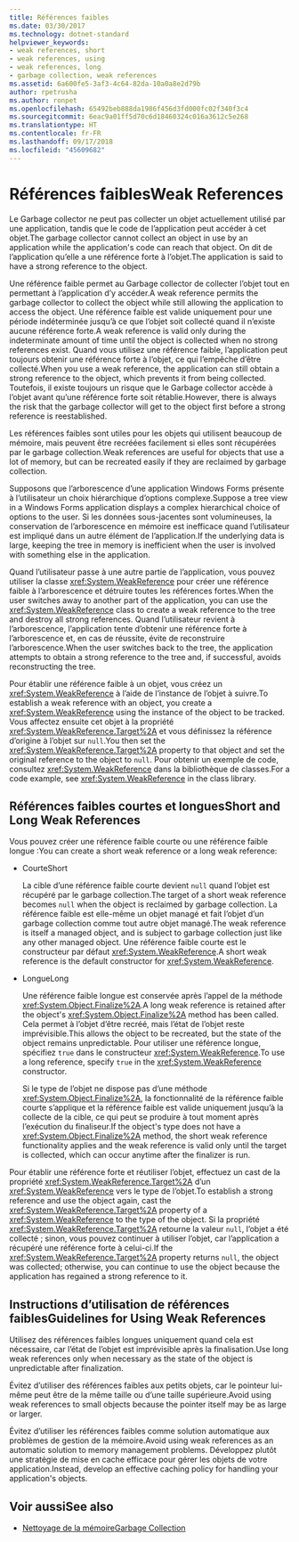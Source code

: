 ```yaml
---
title: Références faibles
ms.date: 03/30/2017
ms.technology: dotnet-standard
helpviewer_keywords:
- weak references, short
- weak references, using
- weak references, long
- garbage collection, weak references
ms.assetid: 6a600fe5-3af3-4c64-82da-10a0a8e2d79b
author: rpetrusha
ms.author: ronpet
ms.openlocfilehash: 65492beb888da1986f456d3fd000fc02f340f3c4
ms.sourcegitcommit: 6eac9a01ff5d70c6d18460324c016a3612c5e268
ms.translationtype: HT
ms.contentlocale: fr-FR
ms.lasthandoff: 09/17/2018
ms.locfileid: "45609682"
---
```

# <a name="weak-references"></a><span data-ttu-id="19c47-102">Références faibles</span><span class="sxs-lookup"><span data-stu-id="19c47-102">Weak References</span></span>
<span data-ttu-id="19c47-103">Le Garbage collector ne peut pas collecter un objet actuellement utilisé par une application, tandis que le code de l’application peut accéder à cet objet.</span><span class="sxs-lookup"><span data-stu-id="19c47-103">The garbage collector cannot collect an object in use by an application while the application's code can reach that object.</span></span> <span data-ttu-id="19c47-104">On dit de l’application qu’elle a une référence forte à l’objet.</span><span class="sxs-lookup"><span data-stu-id="19c47-104">The application is said to have a strong reference to the object.</span></span>  
  
 <span data-ttu-id="19c47-105">Une référence faible permet au Garbage collector de collecter l’objet tout en permettant à l’application d’y accéder.</span><span class="sxs-lookup"><span data-stu-id="19c47-105">A weak reference permits the garbage collector to collect the object while still allowing the application to access the object.</span></span> <span data-ttu-id="19c47-106">Une référence faible est valide uniquement pour une période indéterminée jusqu’à ce que l’objet soit collecté quand il n’existe aucune référence forte.</span><span class="sxs-lookup"><span data-stu-id="19c47-106">A weak reference is valid only during the indeterminate amount of time until the object is collected when no strong references exist.</span></span> <span data-ttu-id="19c47-107">Quand vous utilisez une référence faible, l’application peut toujours obtenir une référence forte à l’objet, ce qui l’empêche d’être collecté.</span><span class="sxs-lookup"><span data-stu-id="19c47-107">When you use a weak reference, the application can still obtain a strong reference to the object, which prevents it from being collected.</span></span> <span data-ttu-id="19c47-108">Toutefois, il existe toujours un risque que le Garbage collector accède à l’objet avant qu’une référence forte soit rétablie.</span><span class="sxs-lookup"><span data-stu-id="19c47-108">However, there is always the risk that the garbage collector will get to the object first before a strong reference is reestablished.</span></span>  
  
 <span data-ttu-id="19c47-109">Les références faibles sont utiles pour les objets qui utilisent beaucoup de mémoire, mais peuvent être recréées facilement si elles sont récupérées par le garbage collection.</span><span class="sxs-lookup"><span data-stu-id="19c47-109">Weak references are useful for objects that use a lot of memory, but can be recreated easily if they are reclaimed by garbage collection.</span></span>  
  
 <span data-ttu-id="19c47-110">Supposons que l’arborescence d’une application Windows Forms présente à l’utilisateur un choix hiérarchique d’options complexe.</span><span class="sxs-lookup"><span data-stu-id="19c47-110">Suppose a tree view in a Windows Forms application displays a complex hierarchical choice of options to the user.</span></span> <span data-ttu-id="19c47-111">Si les données sous-jacentes sont volumineuses, la conservation de l’arborescence en mémoire est inefficace quand l’utilisateur est impliqué dans un autre élément de l’application.</span><span class="sxs-lookup"><span data-stu-id="19c47-111">If the underlying data is large, keeping the tree in memory is inefficient when the user is involved with something else in the application.</span></span>  
  
 <span data-ttu-id="19c47-112">Quand l’utilisateur passe à une autre partie de l’application, vous pouvez utiliser la classe <xref:System.WeakReference> pour créer une référence faible à l’arborescence et détruire toutes les références fortes.</span><span class="sxs-lookup"><span data-stu-id="19c47-112">When the user switches away to another part of the application, you can use the <xref:System.WeakReference> class to create a weak reference to the tree and destroy all strong references.</span></span> <span data-ttu-id="19c47-113">Quand l’utilisateur revient à l’arborescence, l’application tente d’obtenir une référence forte à l’arborescence et, en cas de réussite, évite de reconstruire l’arborescence.</span><span class="sxs-lookup"><span data-stu-id="19c47-113">When the user switches back to the tree, the application attempts to obtain a strong reference to the tree and, if successful, avoids reconstructing the tree.</span></span>  
  
 <span data-ttu-id="19c47-114">Pour établir une référence faible à un objet, vous créez un <xref:System.WeakReference> à l’aide de l’instance de l’objet à suivre.</span><span class="sxs-lookup"><span data-stu-id="19c47-114">To establish a weak reference with an object, you create a <xref:System.WeakReference> using the instance of the object to be tracked.</span></span> <span data-ttu-id="19c47-115">Vous affectez ensuite cet objet à la propriété <xref:System.WeakReference.Target%2A> et vous définissez la référence d’origine à l’objet sur `null`.</span><span class="sxs-lookup"><span data-stu-id="19c47-115">You then set the <xref:System.WeakReference.Target%2A> property to that object and set the original reference to the object to `null`.</span></span> <span data-ttu-id="19c47-116">Pour obtenir un exemple de code, consultez <xref:System.WeakReference> dans la bibliothèque de classes.</span><span class="sxs-lookup"><span data-stu-id="19c47-116">For a code example, see <xref:System.WeakReference> in the class library.</span></span>  
  
## <a name="short-and-long-weak-references"></a><span data-ttu-id="19c47-117">Références faibles courtes et longues</span><span class="sxs-lookup"><span data-stu-id="19c47-117">Short and Long Weak References</span></span>  
 <span data-ttu-id="19c47-118">Vous pouvez créer une référence faible courte ou une référence faible longue :</span><span class="sxs-lookup"><span data-stu-id="19c47-118">You can create a short weak reference or a long weak reference:</span></span>  
  
-   <span data-ttu-id="19c47-119">Courte</span><span class="sxs-lookup"><span data-stu-id="19c47-119">Short</span></span>  
  
     <span data-ttu-id="19c47-120">La cible d’une référence faible courte devient `null` quand l’objet est récupéré par le garbage collection.</span><span class="sxs-lookup"><span data-stu-id="19c47-120">The target of a short weak reference becomes `null` when the object is reclaimed by garbage collection.</span></span> <span data-ttu-id="19c47-121">La référence faible est elle-même un objet managé et fait l’objet d’un garbage collection comme tout autre objet managé.</span><span class="sxs-lookup"><span data-stu-id="19c47-121">The weak reference is itself a managed object, and is subject to garbage collection just like any other managed object.</span></span>  <span data-ttu-id="19c47-122">Une référence faible courte est le constructeur par défaut <xref:System.WeakReference>.</span><span class="sxs-lookup"><span data-stu-id="19c47-122">A short weak reference is the default constructor for <xref:System.WeakReference>.</span></span>  
  
-   <span data-ttu-id="19c47-123">Longue</span><span class="sxs-lookup"><span data-stu-id="19c47-123">Long</span></span>  
  
     <span data-ttu-id="19c47-124">Une référence faible longue est conservée après l’appel de la méthode <xref:System.Object.Finalize%2A>.</span><span class="sxs-lookup"><span data-stu-id="19c47-124">A long weak reference is retained after the object's <xref:System.Object.Finalize%2A> method has been called.</span></span> <span data-ttu-id="19c47-125">Cela permet à l’objet d’être recréé, mais l’état de l’objet reste imprévisible.</span><span class="sxs-lookup"><span data-stu-id="19c47-125">This allows the object to be recreated, but the state of the object remains unpredictable.</span></span> <span data-ttu-id="19c47-126">Pour utiliser une référence longue, spécifiez `true` dans le constructeur <xref:System.WeakReference>.</span><span class="sxs-lookup"><span data-stu-id="19c47-126">To use a long reference, specify `true` in the <xref:System.WeakReference> constructor.</span></span>  
  
     <span data-ttu-id="19c47-127">Si le type de l’objet ne dispose pas d’une méthode <xref:System.Object.Finalize%2A>, la fonctionnalité de la référence faible courte s’applique et la référence faible est valide uniquement jusqu’à la collecte de la cible, ce qui peut se produire à tout moment après l’exécution du finaliseur.</span><span class="sxs-lookup"><span data-stu-id="19c47-127">If the object's type does not have a <xref:System.Object.Finalize%2A> method, the short weak reference functionality applies and the weak reference is valid only until the target is collected, which can occur anytime after the finalizer is run.</span></span>  
  
 <span data-ttu-id="19c47-128">Pour établir une référence forte et réutiliser l’objet, effectuez un cast de la propriété <xref:System.WeakReference.Target%2A> d’un <xref:System.WeakReference> vers le type de l’objet.</span><span class="sxs-lookup"><span data-stu-id="19c47-128">To establish a strong reference and use the object again, cast the <xref:System.WeakReference.Target%2A> property of a <xref:System.WeakReference> to the type of the object.</span></span> <span data-ttu-id="19c47-129">Si la propriété <xref:System.WeakReference.Target%2A> retourne la valeur `null`, l’objet a été collecté ; sinon, vous pouvez continuer à utiliser l’objet, car l’application a récupéré une référence forte à celui-ci.</span><span class="sxs-lookup"><span data-stu-id="19c47-129">If the <xref:System.WeakReference.Target%2A> property returns `null`, the object was collected; otherwise, you can continue to use the object because the application has regained a strong reference to it.</span></span>  
  
## <a name="guidelines-for-using-weak-references"></a><span data-ttu-id="19c47-130">Instructions d’utilisation de références faibles</span><span class="sxs-lookup"><span data-stu-id="19c47-130">Guidelines for Using Weak References</span></span>  
 <span data-ttu-id="19c47-131">Utilisez des références faibles longues uniquement quand cela est nécessaire, car l’état de l’objet est imprévisible après la finalisation.</span><span class="sxs-lookup"><span data-stu-id="19c47-131">Use long weak references only when necessary as the state of the object is unpredictable after finalization.</span></span>  
  
 <span data-ttu-id="19c47-132">Évitez d’utiliser des références faibles aux petits objets, car le pointeur lui-même peut être de la même taille ou d’une taille supérieure.</span><span class="sxs-lookup"><span data-stu-id="19c47-132">Avoid using weak references to small objects because the pointer itself may be as large or larger.</span></span>  
  
 <span data-ttu-id="19c47-133">Évitez d’utiliser les références faibles comme solution automatique aux problèmes de gestion de la mémoire.</span><span class="sxs-lookup"><span data-stu-id="19c47-133">Avoid using weak references as an automatic solution to memory management problems.</span></span> <span data-ttu-id="19c47-134">Développez plutôt une stratégie de mise en cache efficace pour gérer les objets de votre application.</span><span class="sxs-lookup"><span data-stu-id="19c47-134">Instead, develop an effective caching policy for handling your application's objects.</span></span>  
  
## <a name="see-also"></a><span data-ttu-id="19c47-135">Voir aussi</span><span class="sxs-lookup"><span data-stu-id="19c47-135">See also</span></span>

- [<span data-ttu-id="19c47-136">Nettoyage de la mémoire</span><span class="sxs-lookup"><span data-stu-id="19c47-136">Garbage Collection</span></span>](../../../docs/standard/garbage-collection/index.md)
